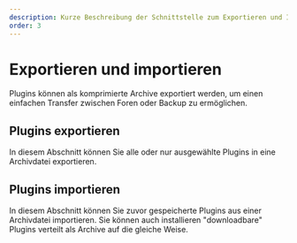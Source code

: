 ```yaml
---
description: Kurze Beschreibung der Schnittstelle zum Exportieren und Importieren von Portal-Plugins
order: 3
---
```


# Exportieren und importieren

Plugins können als komprimierte Archive exportiert werden, um einen einfachen Transfer zwischen Foren oder Backup zu ermöglichen.

## Plugins exportieren

In diesem Abschnitt können Sie alle oder nur ausgewählte Plugins in eine Archivdatei exportieren.

## Plugins importieren

In diesem Abschnitt können Sie zuvor gespeicherte Plugins aus einer Archivdatei importieren. Sie können auch installieren "downloadbare" Plugins verteilt als Archive auf die gleiche Weise.
